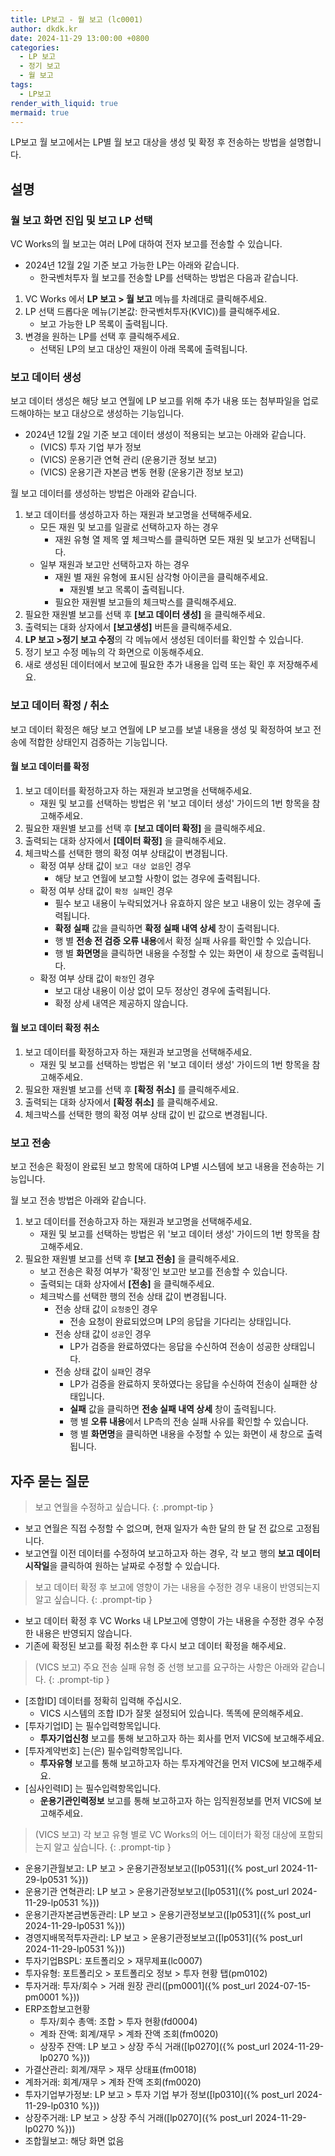 ```yaml
---
title: LP보고 - 월 보고 (lc0001)
author: dkdk.kr
date: 2024-11-29 13:00:00 +0800
categories:
  - LP 보고
  - 정기 보고
  - 월 보고
tags:
  - LP보고
render_with_liquid: true
mermaid: true
---
```

LP보고 월 보고에서는 LP별 월 보고 대상을 생성 및 확정 후 전송하는 방법을 설명합니다. 

## 설명

### 월 보고 화면 진입 및 보고 LP 선택
VC Works의 월 보고는 여러 LP에 대하여 전자 보고를 전송할 수 있습니다.
- 2024년 12월 2일 기준 보고 가능한 LP는 아래와 같습니다.
	- 한국벤처투자 
월 보고를 전송할 LP를 선택하는 방법은 다음과 같습니다. 
1. VC Works 에서 **LP 보고 > 월 보고** 메뉴를 차례대로 클릭해주세요. 
2. LP 선택 드롭다운 메뉴(기본값: 한국벤처투자(KVIC))를 클릭해주세요.
	- 보고 가능한 LP 목록이 출력됩니다.
3. 변경을 원하는 LP를 선택 후 클릭해주세요.
	- 선택된 LP의 보고 대상인 재원이 아래 목록에 출력됩니다.

### 보고 데이터 생성
보고 데이터 생성은 해당 보고 연월에 LP 보고를 위해 추가 내용 또는 첨부파일을 업로드해야하는 보고 대상으로 생성하는 기능입니다.
- 2024년 12월 2일 기준 보고 데이터 생성이 적용되는 보고는 아래와 같습니다.
	- (VICS) 투자 기업 부가 정보
	- (VICS) 운용기관 연혁 관리 (운용기관 정보 보고)
	- (VICS) 운용기관 자본금 변동 현황 (운용기관 정보 보고)

월 보고 데이터를 생성하는 방법은 아래와 같습니다.
1. 보고 데이터를 생성하고자 하는 재원과 보고명을 선택해주세요.
	- 모든 재원 및 보고를 일괄로 선택하고자 하는 경우
		- 재원 유형 열 제목 옆 체크박스를 클릭하면 모든 재원 및 보고가 선택됩니다.
	- 일부 재원과 보고만 선택하고자 하는 경우
		- 재원 별 재원 유형에 표시된 삼각형 아이콘을 클릭해주세요.
			- 재원별 보고 목록이 출력됩니다.
		- 필요한 재원별 보고들의 체크박스를 클릭해주세요.
2. 필요한 재원별 보고를 선택 후 **[보고 데이터 생성]** 을 클릭해주세요.
3. 출력되는 대화 상자에서 **[보고생성]** 버튼을 클릭해주세요.
4. **LP 보고 >정기 보고 수정**의 각 메뉴에서 생성된 데이터를 확인할 수 있습니다.
5. 정기 보고 수정 메뉴의 각 화면으로 이동해주세요.
6. 새로 생성된 데이터에서 보고에 필요한 추가 내용을 입력 또는 확인 후 저장해주세요. 

### 보고 데이터 확정 / 취소
보고 데이터 확정은 해당 보고 연월에 LP 보고를 보낼 내용을 생성 및 확정하여 보고 전송에 적합한 상태인지 검증하는 기능입니다.

#### 월 보고 데이터를 확정
1. 보고 데이터를 확정하고자 하는 재원과 보고명을 선택해주세요.
	- 재원 및 보고를 선택하는 방법은 위 '보고 데이터 생성' 가이드의 1번 항목을 참고해주세요.
2. 필요한 재원별 보고를 선택 후 **[보고 데이터 확정]** 을 클릭해주세요.
3. 출력되는 대화 상자에서 **[데이터 확정]** 을 클릭해주세요.
4. 체크박스를 선택한 행의 확정 여부 상태값이 변경됩니다.
	- 확정 여부 상태 값이 `보고 대상 없음`인 경우
		- 해당 보고 연월에 보고할 사항이 없는 경우에 출력됩니다.
	- 확정 여부 상태 값이 `확정 실패`인 경우
		- 필수 보고 내용이 누락되었거나 유효하지 않은 보고 내용이 있는 경우에 출력됩니다.
		- **확정 실패** 값을 클릭하면 **확정 실패 내역 상세** 창이 출력됩니다.
		- 행 별 **전송 전 검증 오류 내용**에서 확정 실패 사유를 확인할 수 있습니다.
		- 행 별 **화면명**을 클릭하면 내용을 수정할 수 있는 화면이 새 창으로 출력됩니다.
	- 확정 여부 상태 값이 `확정`인 경우
		- 보고 대상 내용이 이상 없이 모두 정상인 경우에 출력됩니다.
		- 확정 상세 내역은 제공하지 않습니다.

#### 월 보고 데이터 확정 취소
1. 보고 데이터를 확정하고자 하는 재원과 보고명을 선택해주세요.
	- 재원 및 보고를 선택하는 방법은 위 '보고 데이터 생성' 가이드의 1번 항목을 참고해주세요.
2. 필요한 재원별 보고를 선택 후 **[확정 취소]** 를 클릭해주세요.
3. 출력되는 대화 상자에서 **[확정 취소]** 를 클릭해주세요.
4. 체크박스를 선택한 행의 확정 여부 상태 값이 빈 값으로 변경됩니다.

### 보고 전송
보고 전송은 확정이 완료된 보고 항목에 대하여 LP별 시스템에 보고 내용을 전송하는 기능입니다.

월 보고 전송 방법은 아래와 같습니다.
1. 보고 데이터를 전송하고자 하는 재원과 보고명을 선택해주세요.
	- 재원 및 보고를 선택하는 방법은 위 '보고 데이터 생성' 가이드의 1번 항목을 참고해주세요.
2. 필요한 재원별 보고를 선택 후 **[보고 전송]** 을 클릭해주세요.
	- 보고 전송은 확정 여부가 '확정'인 보고만 보고를 전송할 수 있습니다.
	- 출력되는 대화 상자에서 **[전송]** 을 클릭해주세요.
	- 체크박스를 선택한 행의 전송 상태 값이 변경됩니다.
		- 전송 상태 값이 `요청중`인 경우
			- 전송 요청이 완료되었으며 LP의 응답을 기다리는 상태입니다.
		- 전송 상태 값이 `성공`인 경우
			- LP가 검증을 완료하였다는 응답을 수신하여 전송이 성공한 상태입니다.
		- 전송 상태 값이 `실패`인 경우
			- LP가 검증을 완료하지 못하였다는 응답을 수신하여 전송이 실패한 상태입니다.
			- **실패** 값을 클릭하면 **전송 실패 내역 상세** 창이 출력됩니다.
			- 행 별 **오류 내용**에서 LP측의 전송 실패 사유를 확인할 수 있습니다.
			- 행 별 **화면명**을 클릭하면 내용을 수정할 수 있는 화면이 새 창으로 출력됩니다.

## 자주 묻는 질문

> 보고 연월을 수정하고 싶습니다.
{: .prompt-tip }

- 보고 연월은 직접 수정할 수 없으며, 현재 일자가 속한 달의 한 달 전 값으로 고정됩니다.
- 보고연월 이전 데이터를 수정하여 보고하고자 하는 경우, 각 보고 행의 **보고 데이터 시작일**을 클릭하여 원하는 날짜로 수정할 수 있습니다.

> 보고 데이터 확정 후 보고에 영향이 가는 내용을 수정한 경우 내용이 반영되는지 알고 싶습니다.
{: .prompt-tip }

- 보고 데이터 확정 후 VC Works 내 LP보고에 영향이 가는 내용을 수정한 경우 수정한 내용은 반영되지 않습니다.
- 기존에 확정된 보고를 확정 취소한 후 다시 보고 데이터 확정을 해주세요.

> (VICS 보고) 주요 전송 실패 유형 중 선행 보고를 요구하는 사항은 아래와 같습니다.
{: .prompt-tip }
 
- [조합ID] 데이터를 정확히 입력해 주십시오. 
	- VICS 시스템의 조합 ID가 잘못 설정되어 있습니다. 똑똑에 문의해주세요.
- [투자기업ID] 는 필수입력항목입니다. 
	- **투자기업신청** 보고를 통해 보고하고자 하는 회사를 먼저 VICS에 보고해주세요.
- [투자계약번호] 는(은) 필수입력항목입니다. 
	- **투자유형** 보고를 통해 보고하고자 하는 투자계약건을 먼저 VICS에 보고해주세요.
- [심사인력ID] 는 필수입력항목입니다. 
	- **운용기관인력정보** 보고를 통해 보고하고자 하는 임직원정보를 먼저 VICS에 보고해주세요.

> (VICS 보고) 각 보고 유형 별로 VC Works의 어느 데이터가 확정 대상에 포함되는지 알고 싶습니다.
{: .prompt-tip }

- 운용기관월보고: LP 보고 > 운용기관정보보고([lp0531]({% post_url 2024-11-29-lp0531 %}))
- 운용기관 연혁관리: LP 보고 > 운용기관정보보고([lp0531]({% post_url 2024-11-29-lp0531 %}))
- 운용기관자본금변동관리: LP 보고 > 운용기관정보보고([lp0531]({% post_url 2024-11-29-lp0531 %}))
- 경영지배목적투자관리: LP 보고 > 운용기관정보보고([lp0531]({% post_url 2024-11-29-lp0531 %}))
- 투자기업BSPL: 포트폴리오 > 재무제표(lc0007)
- 투자유형: 포트폴리오 > 포트폴리오 정보 > 투자 현황 탭(pm0102)
- 투자거래: 투자/회수 > 거래 원장 관리([pm0001]({% post_url 2024-07-15-pm0001 %}))
- ERP조합보고현황
	- 투자/회수 총액: 조합 > 투자 현황(fd0004)
	- 계좌 잔액: 회계/재무 > 계좌 잔액 조회(fm0020)
	- 상장주 잔액: LP 보고 > 상장 주식 거래([lp0270]({% post_url 2024-11-29-lp0270 %}))
- 가결산관리: 회계/재무 > 재무 상태표(fm0018)
- 계좌거래: 회계/재무 > 계좌 잔액 조회(fm0020)
- 투자기업부가정보: LP 보고 > 투자 기업 부가 정보([lp0310]({% post_url 2024-11-29-lp0310 %}))
- 상장주거래: LP 보고 > 상장 주식 거래([lp0270]({% post_url 2024-11-29-lp0270 %}))
- 조합월보고: 해당 화면 없음